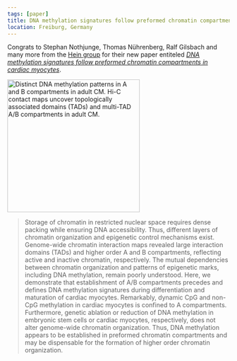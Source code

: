 ```yaml
---
tags: [paper]
title: DNA methylation signatures follow preformed chromatin compartments in cardiac myocytes
location: Freiburg, Germany
---
```


Congrats to Stephan Nothjunge, Thomas Nührenberg, Ralf Gilsbach and many more from the [Hein group](https://portal.uni-freiburg.de/pharmakologie/ii)
for their new paper entiteled
[*DNA methylation signatures follow preformed chromatin compartments in cardiac myocytes*](https://www.nature.com/articles/s41467-017-01724-9).

<p class="multiple-img">
    <img src="{{ "/media/nothjunge_2017_natcomm.jpg" | relative_url }}" height="300px" alt="Distinct DNA methylation patterns in A and B compartments in adult CM. Hi-C contact maps uncover topologically associated domains (TADs) and multi-TAD A/B compartments in adult CM." />
</p>


> Storage of chromatin in restricted nuclear space requires dense packing while ensuring DNA accessibility.
Thus, different layers of chromatin organization and epigenetic control mechanisms exist.
Genome-wide chromatin interaction maps revealed large interaction domains (TADs) and higher order
A and B compartments, reflecting active and inactive chromatin, respectively.
The mutual dependencies between chromatin organization and patterns of epigenetic marks,
including DNA methylation, remain poorly understood. Here, we demonstrate that establishment
of A/B compartments precedes and defines DNA methylation signatures during differentiation and
maturation of cardiac myocytes. Remarkably, dynamic CpG and non-CpG methylation in cardiac myocytes
is confined to A compartments. Furthermore, genetic ablation or reduction of DNA methylation in
embryonic stem cells or cardiac myocytes, respectively, does not alter genome-wide chromatin organization.
Thus, DNA methylation appears to be established in preformed chromatin compartments and may be dispensable
for the formation of higher order chromatin organization.

